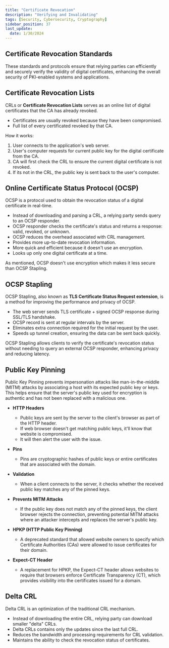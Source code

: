 ```yaml
---
title: "Certificate Revocation"
description: "Verifying and Invalidating"
tags: [Security, Cybersecurity, Cryptography]
sidebar_position: 37
last_update:
  date: 1/30/2024
---
```



## Certificate Revocation Standards 

These standards and protocols ensure that relying parties can efficiently and securely verify the validity of digital certificates, enhancing the overall security of PKI-enabled systems and applications.

## Certificate Revocation Lists

CRLs or **Certificate Revocation Lists** serves as an online list of digital certificates that the CA has already revoked.

- Certificates are usually revoked because they have been compromised.
- Full list of every certificated revoked by that CA.

How it works:

1. User connects to the application's web server.
2. User's computer requests for current public key for the digital certificate from the CA.
3. CA will first check the CRL to ensure the current digital certificate is not revoked.
4. If its not in the CRL, the public key is sent back to the user's computer.

## Online Certificate Status Protocol (OCSP)

OCSP is a protocol used to obtain the revocation status of a digital certificate in real-time.

- Instead of downloading and parsing a CRL, a relying party sends query to an OCSP responder.
- OCSP responder checks the certificate's status and returns a response: valid, revoked, or unknown.
- OCSP reduces the overhead associated with CRL management.
- Provides more up-to-date revocation information.
- More quick and efficient because it doesn't use an encryption.
- Looks up only one digital certificate at a time.

As mentioned, OCSP doesn't use encryption which makes it less secure than OCSP Stapling. 

## OCSP Stapling 

OCSP Stapling, also known as **TLS Certificate Status Request extension**, is a method for improving the performance and privacy of OCSP.

- The web server sends TLS certificate + signed OCSP response during SSL/TLS handshake.
- OCSP record is sent at regular intervals by the server.
- Eliminates extra connection required for the initial request by the user.
- Speeds up tunnel creation, ensuring the data can be sent back quickly.

OCSP Stapling  allows clients to verify the certificate's revocation status without needing to query an external OCSP responder, enhancing privacy and reducing latency.

## Public Key Pinning

Public Key Pinning prevents impersonation attacks like man-in-the-middle (MITM) attacks by associating a host with its expected public key or keys. This helps ensure that the server's public key used for encryption is authentic and has not been replaced with a malicious one.

- **HTTP Headers**
    - Public keys are sent by the server to the client's browser as part of the HTTP header.
    - If web browser doesn't get matching public keys, it'll know that website is compromised.
    - It will then alert the user with the issue.
  
- **Pins**
    - Pins are cryptographic hashes of public keys or entire certificates that are associated with the domain.
  
- **Validation**
    - When a client connects to the server, it checks whether the received public key matches any of the pinned keys.
  
- **Prevents MITM Attacks**
    - If the public key does not match any of the pinned keys, the client browser rejects the connection, preventing potential MITM attacks where an attacker intercepts and replaces the server's public key.

- **HPKP (HTTP Public Key Pinning)**
    - A deprecated standard that allowed website owners to specify which Certificate Authorities (CAs) were allowed to issue certificates for their domain.

- **Expect-CT Header**
    - A replacement for HPKP, the Expect-CT header allows websites to require that browsers enforce Certificate Transparency (CT), which provides visibility into the certificates issued for a domain.


## Delta CRL

Delta CRL is an optimization of the traditional CRL mechanism.

- Instead of downloading the entire CRL, relying party can download smaller "delta" CRLs.
- Delta CRLs contains only the updates since the last full CRL.
- Reduces the bandwidth and processing requirements for CRL validation.
- Maintains the ability to check the revocation status of certificates.
